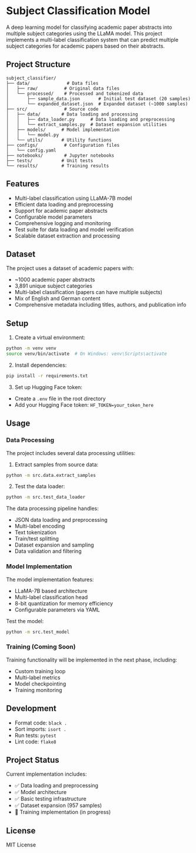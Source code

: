 # Subject Classification Model

A deep learning model for classifying academic paper abstracts into multiple subject categories using the LLaMA model. This project implements a multi-label classification system that can predict multiple subject categories for academic papers based on their abstracts.

## Project Structure

```
subject_classifier/
├── data/              # Data files
│   ├── raw/          # Original data files
│   └── processed/    # Processed and tokenized data
│       ├── sample_data.json       # Initial test dataset (20 samples)
│       └── expanded_dataset.json  # Expanded dataset (~1000 samples)
├── src/              # Source code
│   ├── data/        # Data loading and processing
│   │   ├── data_loader.py      # Data loading and preprocessing
│   │   └── extract_samples.py  # Dataset expansion utilities
│   ├── models/      # Model implementation
│   │   └── model.py
│   └── utils/       # Utility functions
├── configs/          # Configuration files
│   └── config.yaml
├── notebooks/        # Jupyter notebooks
├── tests/           # Unit tests
└── results/         # Training results
```

## Features

- Multi-label classification using LLaMA-7B model
- Efficient data loading and preprocessing
- Support for academic paper abstracts
- Configurable model parameters
- Comprehensive logging and monitoring
- Test suite for data loading and model verification
- Scalable dataset extraction and processing

## Dataset

The project uses a dataset of academic papers with:
- ~1000 academic paper abstracts
- 3,891 unique subject categories
- Multi-label classification (papers can have multiple subjects)
- Mix of English and German content
- Comprehensive metadata including titles, authors, and publication info

## Setup

1. Create a virtual environment:
```bash
python -m venv venv
source venv/bin/activate  # On Windows: venv\Scripts\activate
```

2. Install dependencies:
```bash
pip install -r requirements.txt
```

3. Set up Hugging Face token:
- Create a `.env` file in the root directory
- Add your Hugging Face token: `HF_TOKEN=your_token_here`

## Usage

### Data Processing

The project includes several data processing utilities:

1. Extract samples from source data:
```bash
python -m src.data.extract_samples
```

2. Test the data loader:
```bash
python -m src.test_data_loader
```

The data processing pipeline handles:
- JSON data loading and preprocessing
- Multi-label encoding
- Text tokenization
- Train/test splitting
- Dataset expansion and sampling
- Data validation and filtering

### Model Implementation

The model implementation features:
- LLaMA-7B based architecture
- Multi-label classification head
- 8-bit quantization for memory efficiency
- Configurable parameters via YAML

Test the model:
```bash
python -m src.test_model
```

### Training (Coming Soon)

Training functionality will be implemented in the next phase, including:
- Custom training loop
- Multi-label metrics
- Model checkpointing
- Training monitoring

## Development

- Format code: `black .`
- Sort imports: `isort .`
- Run tests: `pytest`
- Lint code: `flake8`

## Project Status

Current implementation includes:
- ✅ Data loading and preprocessing
- ✅ Model architecture
- ✅ Basic testing infrastructure
- ✅ Dataset expansion (957 samples)
- 🔄 Training implementation (in progress)

## License

MIT License 